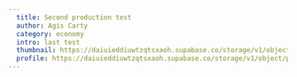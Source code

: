 ```yaml
---
  title: Second production test
  author: Agis Carty
  category: economy
  intro: last test
  thumbnail: https://daiuieddiuwtzqtsxaoh.supabase.co/storage/v1/object/public/images/articles/second-production-testthumbnail:7a1fc05605184d74bcfe44acef8129ce
  profile: https://daiuieddiuwtzqtsxaoh.supabase.co/storage/v1/object/public/images/users/8f158250-e7e5-4d32-b6e7-570cf06c680d-profile.jpg
---
```


    